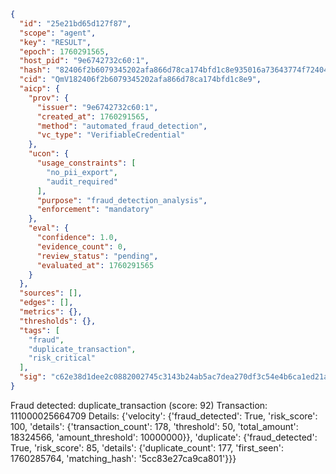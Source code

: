 ```json
{
  "id": "25e21bd65d127f87",
  "scope": "agent",
  "key": "RESULT",
  "epoch": 1760291565,
  "host_pid": "9e6742732c60:1",
  "hash": "82406f2b6079345202afa866d78ca174bfd1c8e935016a73643774f72404961f",
  "cid": "QmV182406f2b6079345202afa866d78ca174bfd1c8e9",
  "aicp": {
    "prov": {
      "issuer": "9e6742732c60:1",
      "created_at": 1760291565,
      "method": "automated_fraud_detection",
      "vc_type": "VerifiableCredential"
    },
    "ucon": {
      "usage_constraints": [
        "no_pii_export",
        "audit_required"
      ],
      "purpose": "fraud_detection_analysis",
      "enforcement": "mandatory"
    },
    "eval": {
      "confidence": 1.0,
      "evidence_count": 0,
      "review_status": "pending",
      "evaluated_at": 1760291565
    }
  },
  "sources": [],
  "edges": [],
  "metrics": {},
  "thresholds": {},
  "tags": [
    "fraud",
    "duplicate_transaction",
    "risk_critical"
  ],
  "sig": "c62e38d1dee2c0882002745c3143b24ab5ac7dea270df3c54e4b6ca1ed21a656"
}
```

Fraud detected: duplicate_transaction (score: 92)
Transaction: 111000025664709
Details: {'velocity': {'fraud_detected': True, 'risk_score': 100, 'details': {'transaction_count': 178, 'threshold': 50, 'total_amount': 18324566, 'amount_threshold': 10000000}}, 'duplicate': {'fraud_detected': True, 'risk_score': 85, 'details': {'duplicate_count': 177, 'first_seen': 1760285764, 'matching_hash': '5cc83e27ca9ca801'}}}